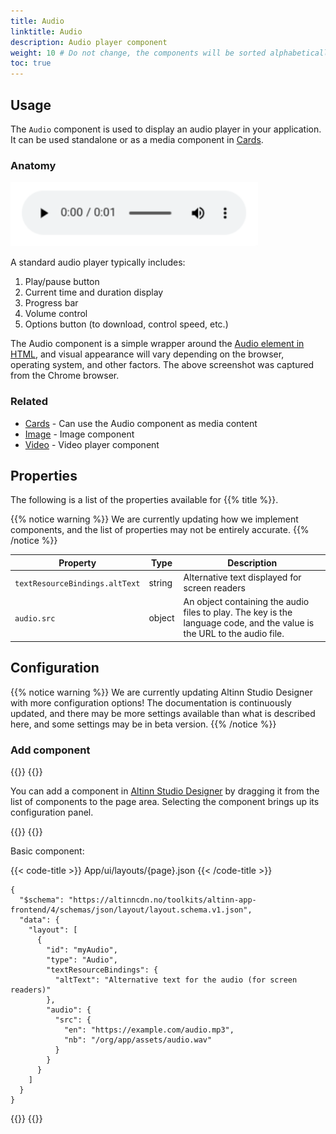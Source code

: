 ```yaml
---
title: Audio
linktitle: Audio
description: Audio player component
weight: 10 # Do not change, the components will be sorted alphabetically
toc: true
---
```


## Usage

The `Audio` component is used to display an audio player in your application. It can be used standalone or as a media
component in [Cards](/en/altinn-studio/v8/reference/ux/components/cards/).

### Anatomy

![Audio-komponent](./audio-component.png)

A standard audio player typically includes:

1. Play/pause button
2. Current time and duration display
3. Progress bar
4. Volume control
5. Options button (to download, control speed, etc.)

The Audio component is a simple wrapper around the [Audio element in HTML](https://developer.mozilla.org/en-US/docs/Web/HTML/Element/audio),
and visual appearance will vary depending on the browser, operating system, and other factors.
The above screenshot was captured from the Chrome browser.

### Related

- [Cards](/en/altinn-studio/v8/reference/ux/components/cards/) - Can use the Audio component as media content
- [Image](/en/altinn-studio/v8/reference/ux/components/image/) - Image component
- [Video](/en/altinn-studio/v8/reference/ux/components/video/) - Video player component

## Properties

The following is a list of the properties available for {{% title %}}.

{{% notice warning %}}
We are currently updating how we implement components, and the list of properties may not be entirely accurate.
{{% /notice %}}

| **Property**                   | **Type** | **Description**                                                                                                         |
|--------------------------------|----------|-------------------------------------------------------------------------------------------------------------------------|
| `textResourceBindings.altText` | string   | Alternative text displayed for screen readers                                                                           |
| `audio.src`                    | object   | An object containing the audio files to play. The key is the language code, and the value is the URL to the audio file. |

## Configuration

{{% notice warning %}}
We are currently updating Altinn Studio Designer with more configuration options!
The documentation is continuously updated, and there may be more settings available than what is described here, and
some settings may be in beta version.
{{% /notice %}}

### Add component

{{<content-version-selector classes="border-box">}}
{{<content-version-container version-label="Altinn Studio Designer">}}

You can add a component in [Altinn Studio Designer](/en/altinn-studio/v8/getting-started/) by dragging it from the list of
components to the page area. Selecting the component brings up its configuration panel.

{{</content-version-container>}}
{{<content-version-container version-label="Code">}}

Basic component:

{{< code-title >}}
App/ui/layouts/{page}.json
{{< /code-title >}}

```json{hl_lines="6-"}
{
  "$schema": "https://altinncdn.no/toolkits/altinn-app-frontend/4/schemas/json/layout/layout.schema.v1.json",
  "data": {
    "layout": [
      {
        "id": "myAudio",
        "type": "Audio",
        "textResourceBindings": {
          "altText": "Alternative text for the audio (for screen readers)"
        },
        "audio": {
          "src": {
            "en": "https://example.com/audio.mp3",
            "nb": "/org/app/assets/audio.wav"
          }
        }
      }
    ]
  }
}
```

{{</content-version-container>}}
{{</content-version-selector>}}
